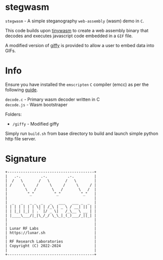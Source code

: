 # stegwasm

`stegwasm` - A simple steganography `web-assembly` (wasm) demo in `C`.

This code builds upon [tinywasm](https://github.com/lunarjournal/tinywasm) to create a web assembly binary that decodes and executes javascript code embedded in a `GIF` file.

A modified version of [giffy](https://github.com/vipyne/giffy) is provided to allow a user to embed data into GIFs.

# Info
Ensure you have installed the `emscripten` `C` compiler (emcc) as per the following [guide](https://emscripten.org/docs/getting_started/downloads.html).

`decode.c` - Primary wasm decoder written in C<br>
`decode.js` - Wasm bootstraper <br>

Folders:
* `/giffy` - Modified giffy <br>

Simply run `build.sh` from base directory to build and launch simple python http file server.

# Signature

```
+---------------------------------------+
|   .-.         .-.         .-.         |
|  /   \       /   \       /   \        |
| /     \     /     \     /     \     / |
|        \   /       \   /       \   /  |
|         "_"         "_"         "_"   |
|                                       |
|  _   _   _ _  _   _   ___   ___ _  _  |
| | | | | | | \| | /_\ | _ \ / __| || | |
| | |_| |_| | .` |/ _ \|   /_\__ \ __ | |
| |____\___/|_|\_/_/ \_\_|_(_)___/_||_| |
|                                       |
|                                       |
| Lunar RF Labs                         |
| https://lunar.sh                      |
|                                       |
| RF Research Laboratories              |
| Copyright (C) 2022-2024               |
|                                       |
+---------------------------------------+
```
